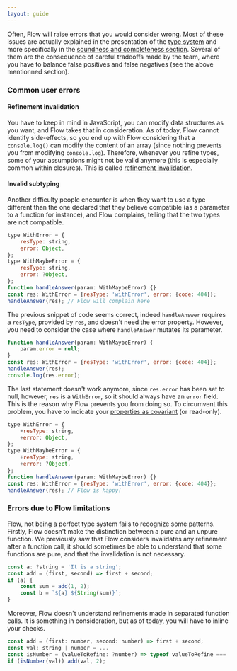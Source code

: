 ```yaml
---
layout: guide
---
```


Often, Flow will raise errors that you would consider wrong. Most of these issues are actually explained in the presentation of the [type system](https://flow.org/en/docs/lang/) and more specifically in the [soundness and completeness section](https://flow.org/en/docs/lang/types-and-expressions/#toc-soundness-and-completeness).
Several of them are the consequence of careful tradeoffs made by the team, where you have to balance false positives and false negatives (see the above mentionned section).

### Common user errors <a class="toc" id="toc-common-user-errors" href="#toc-common-user-errors"></a>

#### Refinement invalidation

You have to keep in mind in JavaScript, you can modify data structures as you want, and Flow takes that in consideration. As of today, Flow cannot identify side-effects, so you end up with Flow considering that a `console.log()` can modify the content of an array (since nothing prevents you from modifying `console.log`). Therefore, whenever you refine types, some of your assumptions might not be valid anymore (this is especially common within closures). This is called [refinement invalidation](https://flow.org/en/docs/lang/refinements/#toc-refinement-invalidations).

#### Invalid subtyping

Another difficulty people encounter is when they want to use a type different than the one declared that they believe compatible (as a parameter to a function for instance), and Flow complains, telling that the two types are not compatible.

```js
type WithError = {
    resType: string,
    error: Object,
};
type WithMaybeError = {
    resType: string,
    error: ?Object,
};
function handleAnswer(param: WithMaybeError) {}
const res: WithError = {resType: 'withError', error: {code: 404}};
handleAnswer(res); // Flow will complain here
```

The previous snippet of code seems correct, indeed `handleAnswer` requires a `resType`, provided by `res`, and doesn't need the error property. However, you need to consider the case where `handleAnswer` mutates its parameter.

```js
function handleAnswer(param: WithMaybeError) {
    param.error = null;
}
const res: WithError = {resType: 'withError', error: {code: 404}};
handleAnswer(res);
console.log(res.error);
```
The last statement doesn't work anymore, since `res.error` has been set to null, however, `res` is a `WithError`, so it should always have an `error` field. This is the reason why Flow prevents you from doing so. To circumvent this problem, you have to indicate your [properties as covariant](https://flow.org/blog/2016/10/04/Property-Variance/) (or read-only).
```js
type WithError = {
    +resType: string,
    +error: Object,
};
type WithMaybeError = {
    +resType: string,
    +error: ?Object,
};
function handleAnswer(param: WithMaybeError) {}
const res: WithError = {resType: 'withError', error: {code: 404}};
handleAnswer(res); // Flow is happy!
```

### Errors due to Flow limitations <a class="toc" id="toc-flow-errors" href="#toc-flow-errors"></a>

Flow, not being a perfect type system fails to recognize some patterns. Firstly, Flow doesn't make the distinction between a pure and an unpure function. We previously saw that Flow considers invalidates any refinement after a function call, it should sometimes be able to understand that some functions are pure, and that the invalidation is not necessary.
```js
const a: ?string = 'It is a string';
const add = (first, second) => first + second;
if (a) {
    const sum = add(1, 2);
    const b = `${a} ${String(sum)}`;
}
```

Moreover, Flow doesn't understand refinements made in separated function calls. It is something in consideration, but as of today, you will have to inline your checks.
```js
const add = (first: number, second: number) => first + second;
const val: string | number = ...
const isNumber = (valueToRefine: ?number) => typeof valueToRefine === 'number';
if (isNumber(val)) add(val, 2);
```


